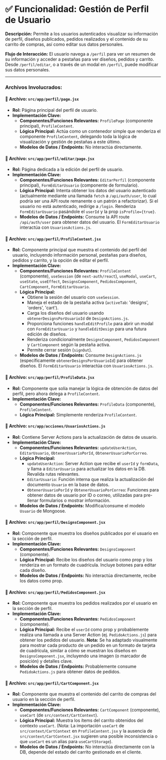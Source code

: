 # ✅ Funcionalidad: Gestión de Perfil de Usuario

**Descripción:** Permite a los usuarios autenticados visualizar su información de perfil, diseños publicados, pedidos realizados y el contenido de su carrito de compras, así como editar sus datos personales.

**Flujo de Interacción:** El usuario navega a `/perfil` para ver un resumen de su información y acceder a pestañas para ver diseños, pedidos y carrito. Desde `/perfil/editar`, o a través de un modal en `/perfil`, puede modificar sus datos personales.

---

### Archivos Involucrados:

#### 📄 **Archivo:** `src/app/perfil/page.jsx`
* **Rol:** Página principal del perfil de usuario.
* **Implementación Clave:**
    * **Componentes/Funciones Relevantes:** `ProfilePage` (componente principal), `ProfileContent`.
    * **Lógica Principal:** Actúa como un contenedor simple que renderiza el componente `ProfileContent`, delegando toda la lógica de visualización y gestión de pestañas a este último.
    * **Modelos de Datos / Endpoints:** No interactúa directamente.

#### 📄 **Archivo:** `src/app/perfil/editar/page.jsx`
* **Rol:** Página dedicada a la edición del perfil de usuario.
* **Implementación Clave:**
    * **Componentes/Funciones Relevantes:** `EditarPerfil` (componente principal), `FormEditarUsuario` (componente de formulario).
    * **Lógica Principal:** Intenta obtener los datos del usuario autenticado (actualmente mediante una llamada `fetch` a `/api/auth/user`, lo cual podría ser una API route remanente o un patrón a refactorizar). Si el usuario no está autenticado, redirige a `/login`. Renderiza `FormEditarUsuario` pasándole el `userId` y la prop `isProfile={true}`.
    * **Modelos de Datos / Endpoints:** Consume la API route `/api/auth/user` para obtener datos del usuario. El `FormEditarUsuario` interactúa con `UsuariosActions.js`.

#### 📄 **Archivo:** `src/app/perfil/ProfileContent.jsx`
* **Rol:** Componente principal que muestra el contenido del perfil del usuario, incluyendo información personal, pestañas para diseños, pedidos y carrito, y la opción de editar el perfil.
* **Implementación Clave:**
    * **Componentes/Funciones Relevantes:** `ProfileContent` (componente), `useSession` (de `next-auth/react`), `useModal`, `useCart`, `useState`, `useEffect`, `DesignsComponent`, `PedidosComponent`, `CartComponent`, `FormEditarUsuario`.
    * **Lógica Principal:**
        *   Obtiene la sesión del usuario con `useSession`.
        *   Maneja el estado de la pestaña activa (`activeTab`: 'designs', 'orders', 'cart').
        *   Carga los diseños del usuario usando `obtenerDesignsPorUsuarioId` de `DesignActions.js`.
        *   Proporciona funciones `handleEditProfile` para abrir un modal con `FormEditarUsuario` y `handleEditDesign` para una futura edición de diseños.
        *   Renderiza condicionalmente `DesignsComponent`, `PedidosComponent` y `CartComponent` según la pestaña activa.
        *   Permite cerrar sesión (`signOut`).
    * **Modelos de Datos / Endpoints:** Consume `DesignActions.js` (específicamente `obtenerDesignsPorUsuarioId`) para obtener diseños. El `FormEditarUsuario` interactúa con `UsuariosActions.js`.

#### 📄 **Archivo:** `src/app/perfil/ProfileData.jsx`
* **Rol:** Componente que solía manejar la lógica de obtención de datos del perfil, pero ahora delega a `ProfileContent`.
* **Implementación Clave:**
    * **Componentes/Funciones Relevantes:** `ProfileData` (componente), `ProfileContent`.
    * **Lógica Principal:** Simplemente renderiza `ProfileContent`.

#### 📄 **Archivo:** `src/app/acciones/UsuariosActions.js`
* **Rol:** Contiene Server Actions para la actualización de datos de usuario.
* **Implementación Clave:**
    * **Componentes/Funciones Relevantes:** `updateUserAction`, `EditarUsuario`, `ObtenerUsuarioPorId`, `ObtenerUsuarioPorCorreo`.
    * **Lógica Principal:**
        *   `updateUserAction`: Server Action que recibe el `userId` y `formData`, y llama a `EditarUsuario` para actualizar los datos en la DB. Revalida rutas relevantes.
        *   `EditarUsuario`: Función interna que realiza la actualización del documento `Usuario` en la base de datos.
        *   `ObtenerUsuarioPorId` y `ObtenerUsuarioPorCorreo`: Funciones para obtener datos de usuario por ID o correo, utilizadas para pre-llenar formularios o mostrar información.
    * **Modelos de Datos / Endpoints:** Modifica/consume el modelo `Usuario` de Mongoose.

#### 📄 **Archivo:** `src/app/perfil/DesignsComponent.jsx`
* **Rol:** Componente que muestra los diseños publicados por el usuario en la sección de perfil.
* **Implementación Clave:**
    * **Componentes/Funciones Relevantes:** `DesignsComponent` (componente).
    * **Lógica Principal:** Recibe los diseños del usuario como prop y los renderiza en un formato de cuadrícula. Incluye botones para editar cada diseño.
    * **Modelos de Datos / Endpoints:** No interactúa directamente, recibe los datos como prop.

#### 📄 **Archivo:** `src/app/perfil/PedidosComponent.jsx`
* **Rol:** Componente que muestra los pedidos realizados por el usuario en la sección de perfil.
* **Implementación Clave:**
    * **Componentes/Funciones Relevantes:** `PedidosComponent` (componente).
    * **Lógica Principal:** Recibe el `userId` como prop y probablemente realiza una llamada a una Server Action (ej. `PedidoActions.js`) para obtener los pedidos del usuario. **Nota:** Se ha adaptado visualmente para mostrar cada producto de un pedido en un formato de tarjeta de cuadrícula, similar a cómo se muestran los diseños en `DesignsComponent.jsx`, incluyendo una imagen (o marcador de posición) y detalles clave.
    * **Modelos de Datos / Endpoints:** Probablemente consume `PedidoActions.js` para obtener datos de pedidos.

#### 📄 **Archivo:** `src/app/perfil/CartComponent.jsx`
* **Rol:** Componente que muestra el contenido del carrito de compras del usuario en la sección de perfil.
* **Implementación Clave:**
    * **Componentes/Funciones Relevantes:** `CartComponent` (componente), `useCart` (de `src/context/CartContext`).
    * **Lógica Principal:** Muestra los ítems del carrito obtenidos del contexto `useCart`. (Nota: La importación `useCart` de `src/context/CartContext` en `ProfileContent.jsx` y la ausencia de `src/context/CartContext.jsx` sugieren una posible inconsistencia o que `useCart` es un alias para `useCartStorage`).
    * **Modelos de Datos / Endpoints:** No interactúa directamente con la DB, depende del estado del carrito gestionado en el cliente.
